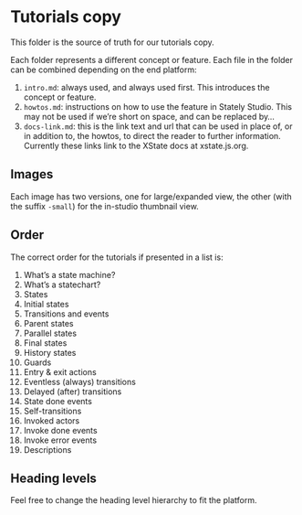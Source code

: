 # Tutorials copy

This folder is the source of truth for our tutorials copy.

Each folder represents a different concept or feature. Each file in the folder can be combined depending on the end platform:

1. `intro.md`: always used, and always used first. This introduces the concept or feature.
2. `howtos.md`: instructions on how to use the feature in Stately Studio. This may not be used if we’re short on space, and can be replaced by…
3. `docs-link.md`: this is the link text and url that can be used in place of, or in addition to, the howtos, to direct the reader to further information. Currently these links link to the XState docs at xstate.js.org.

## Images

Each image has two versions, one for large/expanded view, the other (with the suffix `-small`) for the in-studio thumbnail view.

## Order

The correct order for the tutorials if presented in a list is:

1. What’s a state machine?
2. What’s a statechart?
3. States
4. Initial states
5. Transitions and events
6. Parent states
7. Parallel states
8. Final states
9. History states
10. Guards
11. Entry & exit actions
12. Eventless (always) transitions
13. Delayed (after) transitions
14. State done events
15. Self-transitions
16. Invoked actors
17. Invoke done events
18. Invoke error events
19. Descriptions

## Heading levels

Feel free to change the heading level hierarchy to fit the platform.
